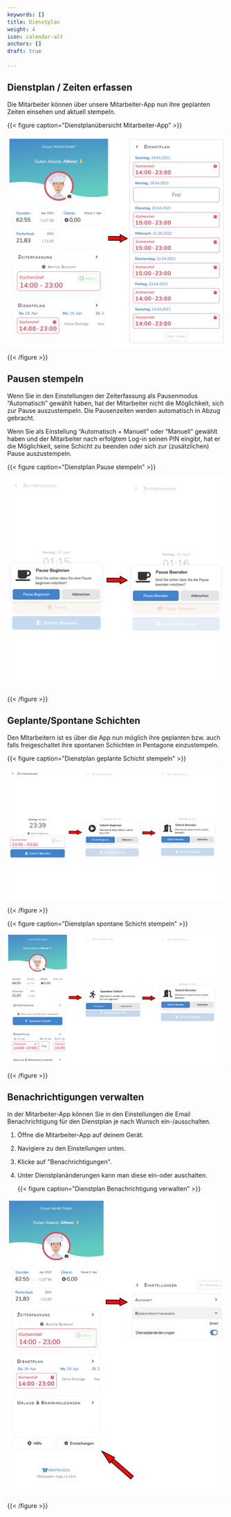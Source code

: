 ```yaml
---
keywords: []
title: Dienstplan
weight: 4
icon: calendar-alt
anchors: []
draft: true

---
```

## Dienstplan / Zeiten erfassen

Die Mitarbeiter können über unsere Mitarbeiter-App nun ihre geplanten Zeiten einsehen und aktuell stempeln.

{{< figure caption="Dienstplanübersicht Mitarbeiter-App" >}}

![Dienstplan Übersicht](/uploads/dienstplan-ma-app.png "Dienstplan Mitarbeiter-App")

{{< /figure >}}

## Pausen stempeln

Wenn Sie in den Einstellungen der Zeiterfassung als Pausenmodus “Automatisch” gewählt haben, hat der Mitarbeiter nicht die Möglichkeit, sich zur Pause auszustempeln. Die Pausenzeiten werden automatisch in Abzug gebracht.

Wenn Sie als Einstellung “Automatisch + Manuell” oder “Manuell” gewählt haben und der Mitarbeiter nach erfolgtem Log-in seinen PIN eingibt, hat er die Möglichkeit, seine Schicht zu beenden oder sich zur (zusätzlichen) Pause auszustempeln.

{{< figure caption="Dienstplan Pause stempeln" >}}

![](/uploads/pause_ma-app.png)

{{< /figure >}}

## Geplante/Spontane Schichten

Den Mitarbeitern ist es über die App nun möglich ihre geplanten bzw. auch falls freigeschaltet ihre spontanen Schichten in Pentagone einzustempeln.

{{< figure caption="Dienstplan geplante Schicht stempeln" >}}

![geplante Schicht Mitarbeiter-App](/uploads/geplante_schicht_ma-app.png "geplante Schicht stempeln")

{{< /figure >}}

{{< figure caption="Dienstplan spontane Schicht stempeln" >}}

![](/uploads/spontane_schicht_ma-app.png)

{{< /figure >}}

## Benachrichtigungen verwalten

In der Mitarbeiter-App können Sie in den Einstellungen die Email Benachrichtigung für den Dienstplan je nach Wunsch ein-/ausschalten.

1. Öffne die Mitarbeiter-App auf deinem Gerät.
2. Navigiere zu den Einstellungen unten.
3. Klicke auf "Benachrichtigungen".
4. Unter Dienstplanänderungen kann man diese ein-oder auschalten.

   {{< figure caption="Dienstplan Benachrichtigung verwalten" >}}

![](/uploads/benachrichtigungen_ma-app.png)

{{< /figure >}}